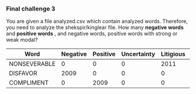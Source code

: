 <!--
Licensed under the Apache License, Version 2.0 (the "License");
you may not use this file except in compliance with the License.
You may obtain a copy of the License at
http://www.apache.org/licenses/LICENSE-2.0
Unless required by applicable law or agreed to in writing, software
distributed under the License is distributed on an "AS IS" BASIS,
WITHOUT WARRANTIES OR CONDITIONS OF ANY KIND, either express or implied.
See the License for the specific language governing permissions and
limitations under the License.
-->
### Final challenge 3

You are given a file analyzed.csv which contain analyzed words. Therefore, you need to analyze the shekspir/kinglear file. How many **negative words** and **positive words** , and negative words, positive words with strong or weak modal?

| Word         | Negative | Positive | Uncertainty | Litigious | Strong_Modal | Weak_Modal | Constraining |
|--------------|----------|----------|-------------|-----------|--------------|------------|--------------|
| NONSEVERABLE | 0        | 0        | 0           | 2011      | 0            | 0          | 0            |
| DISFAVOR     | 2009     | 0        | 0           | 0         | 0            | 0          | 0            |
| COMPLIMENT   | 0        | 2009     | 0           | 0         | 0            | 0          | 0            |

